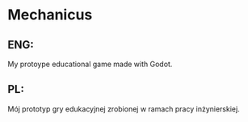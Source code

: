 # Mechanicus
## ENG:
 My protoype educational game made with Godot.

## PL:
 Mój prototyp gry edukacyjnej zrobionej w ramach pracy inżynierskiej.
 

